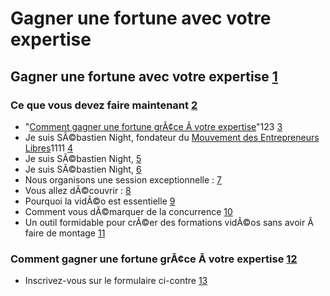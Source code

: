 <?nuromd version="1.0" encoding="utf-8" ?>
<head>
    <meta name="generator" content="Nuro.video"/>
	<meta name="author" content="Andrei Slusari, https://example.org, https://example.org, https://example.org, https://example.org"/>
	 <meta name="description" content="This is the description of the video projectThis is the description of the video projectThis is the description of the video projectThis is the description of the video projectThis is the description of the video projectThis is the description of the video projectThis is the description of the video project."/>
    <link rel='contents' href="./fc4caf9b-05df-47a0-8623-e608f80ffef9" /> 
    <link rel="license" href="http://creativecommons.org/licenses/by-nc-sa/4.0/" title="License Information" />
	<link rel="icon" href="https://peanutdev.github.io/imgpsh_fullsize_anim.png" /> 
</head>


Gagner une fortune avec votre expertise
===


Gagner une fortune avec votre expertise [1]
---

### Ce que vous devez faire maintenant [2]
- "[Comment gagner une fortune grÃ¢ce Ã  votre expertise](https://get.nuro.video/webinaire-nuro)"123 [3]
- Je suis SÃ©bastien Night, fondateur du [Mouvement des Entrepreneurs Libres](https://entrepreneurlibre.com)1111 [4]
- Je suis SÃ©bastien Night, [5]
- Je suis SÃ©bastien Night, [6]
- Nous organisons une session exceptionnelle : [7]
- Vous allez dÃ©couvrir : [8]
- Pourquoi la vidÃ©o est essentielle [9]
- Comment vous dÃ©marquer de la concurrence [10]
- Un outil formidable pour crÃ©er des formations vidÃ©os sans avoir Ã  faire de montage [11]

### Comment gagner une fortune grÃ¢ce Ã  votre expertise [12]
- Inscrivez-vous sur le formulaire ci-contre [13]

<!-- End of the project. Nothing is exported beyond this point -->
[1]: 00:00:00,000
[2]: 00:00:00,000
[3]: 00:00:02,000
[4]: 00:00:07,708
[5]: 00:00:11,038
[6]: 00:00:14,003
[7]: 00:00:15,621
[8]: 00:00:18,735
[9]: 00:00:19,530
[10]: 00:00:21,676
[11]: 00:00:23,553
[12]: 00:00:28,842
[13]: 00:00:30,741